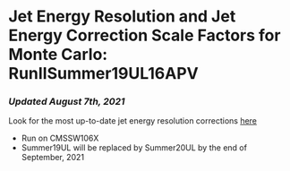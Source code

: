 # Jet Energy Resolution and Jet Energy Correction Scale Factors for Monte Carlo: RunIISummer19UL16APV
### _Updated August 7th, 2021_  
Look for the most up-to-date jet energy resolution corrections [here](https://twiki.cern.ch/twiki/bin/view/CMS/JetResolution)
* Run on CMSSW106X 
* Summer19UL will be replaced by Summer20UL by the end of September, 2021
